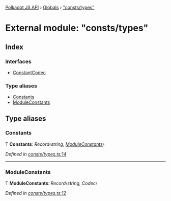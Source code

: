 [Polkadot JS API](../README.md) › [Globals](../globals.md) › ["consts/types"](_consts_types_.md)

# External module: "consts/types"

## Index

### Interfaces

* [ConstantCodec](../interfaces/_consts_types_.constantcodec.md)

### Type aliases

* [Constants](_consts_types_.md#constants)
* [ModuleConstants](_consts_types_.md#moduleconstants)

## Type aliases

###  Constants

Ƭ **Constants**: *Record‹string, [ModuleConstants](_consts_types_.md#moduleconstants)›*

*Defined in [consts/types.ts:14](https://github.com/polkadot-js/api/blob/b911bdbd2d/packages/api-metadata/src/consts/types.ts#L14)*

___

###  ModuleConstants

Ƭ **ModuleConstants**: *Record‹string, Codec›*

*Defined in [consts/types.ts:12](https://github.com/polkadot-js/api/blob/b911bdbd2d/packages/api-metadata/src/consts/types.ts#L12)*
